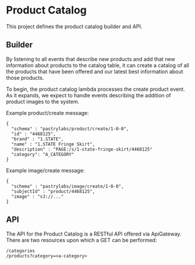 # Product Catalog

This project defines the product catalog builder and API.

## Builder

By listening to all events that describe new products and add that new information about products to the catalog table, it can create a catalog of all the products that have been offered and our latest best information about those products.

To begin, the product catalog lambda processes the create product event.  As it expands, we expect to handle events describing the addition of product images to the system.

Example product/create message:
```
{
  "schema" : "pastrylabs/product/create/1-0-0",
  "id" : "4468125",
  "brand" : "1.STATE",
  "name" : "1.STATE Fringe Skirt",
  "description" : "PAGE:/s/1-state-fringe-skirt/4468125"
  "category": "A_CATEGORY"
}
```

Example image/create message:
```
{
  "schema" : "pastrylabs/image/create/1-0-0",
  "subjectId" : "product/4468125",
  "image" : "s3://..."
}
```

## API

The API for the Product Catalog is a RESTful API offered via ApiGateway.  There are two resources upon which a GET can be performed:
```
/categories
/products?category=<a-category>
```

